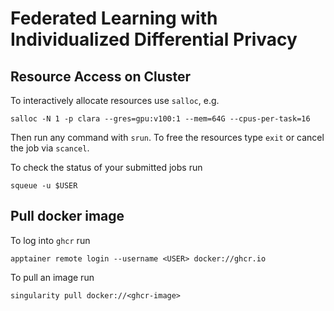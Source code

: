 # Federated Learning with Individualized Differential Privacy

## Resource Access on Cluster

To interactively allocate resources use `salloc`, e.g.

```
salloc -N 1 -p clara --gres=gpu:v100:1 --mem=64G --cpus-per-task=16
```

Then run any command with `srun`. To free the resources type `exit` or cancel the job via `scancel`.

To check the status of your submitted jobs run 

```
squeue -u $USER
```

## Pull docker image

To log into `ghcr` run 

```
apptainer remote login --username <USER> docker://ghcr.io
```

To pull an image run 

```
singularity pull docker://<ghcr-image>
```